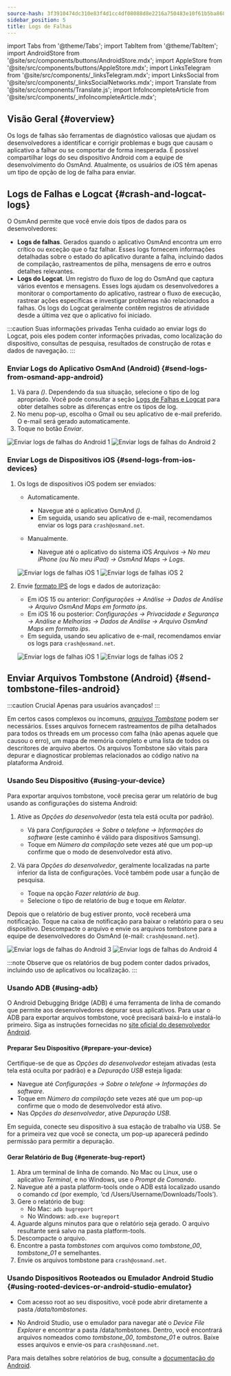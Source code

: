 ```yaml
---
source-hash: 3f3910474dc310e83f4d1cc4df08088d8e2216a750483e10f61b5ba8685cc876
sidebar_position: 5
title: Logs de Falhas
---
```


import Tabs from '@theme/Tabs';
import TabItem from '@theme/TabItem';
import AndroidStore from '@site/src/components/buttons/AndroidStore.mdx';
import AppleStore from '@site/src/components/buttons/AppleStore.mdx';
import LinksTelegram from '@site/src/components/_linksTelegram.mdx';
import LinksSocial from '@site/src/components/_linksSocialNetworks.mdx';
import Translate from '@site/src/components/Translate.js';
import InfoIncompleteArticle from '@site/src/components/_infoIncompleteArticle.mdx';


## Visão Geral {#overview}

Os logs de falhas são ferramentas de diagnóstico valiosas que ajudam os desenvolvedores a identificar e corrigir problemas e bugs que causam o aplicativo a falhar ou se comportar de forma inesperada. É possível compartilhar logs do seu dispositivo Android com a equipe de desenvolvimento do OsmAnd. Atualmente, os usuários de iOS têm apenas um tipo de opção de log de falha para enviar.


## Logs de Falhas e Logcat {#crash-and-logcat-logs}

O OsmAnd permite que você envie dois tipos de dados para os desenvolvedores:

- **Logs de falhas**. Gerados quando o aplicativo OsmAnd encontra um erro crítico ou exceção que o faz falhar. Esses logs fornecem informações detalhadas sobre o estado do aplicativo durante a falha, incluindo dados de compilação, rastreamentos de pilha, mensagens de erro e outros detalhes relevantes.
- **Logs do Logcat**. Um registro do fluxo de log do OsmAnd que captura vários eventos e mensagens. Esses logs ajudam os desenvolvedores a monitorar o comportamento do aplicativo, rastrear o fluxo de execução, rastrear ações específicas e investigar problemas não relacionados a falhas. Os logs do Logcat geralmente contêm registros de atividade desde a última vez que o aplicativo foi iniciado.

:::caution Suas informações privadas
Tenha cuidado ao enviar logs do Logcat, pois eles podem conter informações privadas, como localização do dispositivo, consultas de pesquisa, resultados de construção de rotas e dados de navegação.
:::


### Enviar Logs do Aplicativo OsmAnd (Android) {#send-logs-from-osmand-app-android}

1. Vá para *<Translate android="true" ids="shared_string_menu,shared_string_help,send_crash_log"/> (<Translate android="true" ids="send_logcat_log"/>)*. Dependendo da sua situação, selecione o tipo de log apropriado. Você pode consultar a seção [Logs de Falhas e Logcat](#crash-and-logcat-logs) para obter detalhes sobre as diferenças entre os tipos de log.
2. No menu pop-up, escolha o Gmail ou seu aplicativo de e-mail preferido. O e-mail será gerado automaticamente.
3. Toque no botão *Enviar*.

![Enviar logs de falhas do Android 1](@site/static/img/troubleshooting/send_logs_andr_5.png)  ![Enviar logs de falhas do Android 2](@site/static/img/troubleshooting/send_logs_andr_2.png)


### Enviar Logs de Dispositivos iOS {#send-logs-from-ios-devices}

1. Os logs de dispositivos iOS podem ser enviados:

    - Automaticamente.
        - Navegue até o aplicativo OsmAnd *<Translate ios="true" ids="shared_string_menu,shared_string_help,report_an_issues"/> (<Translate ios="true" ids="send_log"/>)*.  
        - Em seguida, usando seu aplicativo de e-mail, recomendamos enviar os logs para `crash@osmand.net`.

    - Manualmente.
        - Navegue até o aplicativo do sistema iOS *Arquivos → No meu iPhone (ou No meu iPad) → OsmAnd Maps → Logs*.

    ![Enviar logs de falhas iOS 1](@site/static/img/troubleshooting/send_logs_ios_1.png)  ![Enviar logs de falhas iOS 2](@site/static/img/troubleshooting/send_logs_ios_2.png)

2. Envie [formato IPS](https://docs.fileformat.com/misc/ips/#formats-for-ios-analytics-data) de logs e dados de autorização:
    - Em iOS 15 ou anterior: *Configurações → Análise → Dados de Análise → Arquivo OsmAnd Maps em formato ips*.
    - Em iOS 16 ou posterior:  *Configurações → Privacidade e Segurança → Análise e Melhorias → Dados de Análise → Arquivo OsmAnd Maps em formato ips*.
    - Em seguida, usando seu aplicativo de e-mail, recomendamos enviar os logs para `crash@osmand.net`.

    ![Enviar logs de falhas iOS 1](@site/static/img/troubleshooting/send_log_ios.png)  ![Enviar logs de falhas iOS 2](@site/static/img/troubleshooting/log_1_ios.png)


## Enviar Arquivos Tombstone (Android) {#send-tombstone-files-android}

:::caution Crucial
Apenas para usuários avançados!
:::

Em certos casos complexos ou incomuns, *[arquivos Tombstone](https://source.android.com/docs/core/tests/debug)* podem ser necessários. Esses arquivos fornecem rastreamentos de pilha detalhados para todos os threads em um processo com falha (não apenas aquele que causou o erro), um mapa de memória completo e uma lista de todos os descritores de arquivo abertos. Os arquivos Tombstone são vitais para depurar e diagnosticar problemas relacionados ao código nativo na plataforma Android.


### Usando Seu Dispositivo {#using-your-device}

Para exportar arquivos tombstone, você precisa gerar um relatório de bug usando as configurações do sistema Android:

1. Ative as *Opções do desenvolvedor* (esta tela está oculta por padrão).
    - Vá para *Configurações → Sobre o telefone → Informações do software* (este caminho é válido para dispositivos Samsung).
    - Toque em *Número da compilação* sete vezes até que um pop-up confirme que o modo de desenvolvedor está ativo.

2. Vá para *Opções do desenvolvedor*, geralmente localizadas na parte inferior da lista de configurações. Você também pode usar a função de pesquisa.
    - Toque na opção *Fazer relatório de bug*.
    - Selecione o tipo de relatório de bug e toque em *Relatar*.
  
Depois que o relatório de bug estiver pronto, você receberá uma notificação. Toque na caixa de notificação para baixar o relatório para o seu dispositivo. Descompacte o arquivo e envie os arquivos tombstone para a equipe de desenvolvedores do OsmAnd (e-mail: `crash@osmand.net`).

![Enviar logs de falhas do Android 3](@site/static/img/troubleshooting/send_logs_andr_3.png)  ![Enviar logs de falhas do Android 4](@site/static/img/troubleshooting/send_logs_andr_4.png)

:::note
Observe que os relatórios de bug podem conter dados privados, incluindo uso de aplicativos ou localização.
:::

### Usando ADB {#using-adb}

O Android Debugging Bridge (ADB) é uma ferramenta de linha de comando que permite aos desenvolvedores depurar seus aplicativos. Para usar o ADB para exportar arquivos tombstone, você precisará baixá-lo e instalá-lo primeiro. Siga as instruções fornecidas no [site oficial do desenvolvedor Android](https://developer.android.com/tools/releases/platform-tools).

#### Preparar Seu Dispositivo {#prepare-your-device}

Certifique-se de que as *Opções do desenvolvedor* estejam ativadas (esta tela está oculta por padrão) e a *Depuração USB* esteja ligada:

- Navegue até *Configurações → Sobre o telefone → Informações do software*.
- Toque em *Número da compilação* sete vezes até que um pop-up confirme que o modo de desenvolvedor está ativo.
- Nas *Opções do desenvolvedor*, ative  *Depuração USB*.

Em seguida, conecte seu dispositivo à sua estação de trabalho via USB. Se for a primeira vez que você se conecta, um pop-up aparecerá pedindo permissão para permitir a depuração.

#### Gerar Relatório de Bug {#generate-bug-report}

1. Abra um terminal de linha de comando. No Mac ou Linux, use o aplicativo *Terminal*, e no Windows, use o *Prompt de Comando*.
2. Navegue até a pasta platform-tools onde o ADB está localizado usando o comando *cd* (por exemplo, ‘cd /Users/Username/Downloads/Tools’).
3. Gere o relatório de bug:
   - No Mac: ```adb bugreport```
   - No Windows: ```adb.exe bugreport```
4. Aguarde alguns minutos para que o relatório seja gerado. O arquivo resultante será salvo na pasta platform-tools.
5. Descompacte o arquivo.
6. Encontre a pasta *tombstones* com arquivos como *tombstone_00*, *tombstone_01* e semelhantes.
7. Envie os arquivos tombstone para `crash@osmand.net`.

<!--
* Open the terminal and call the command:  
```adb bugreport ./output.zip```  
where output.zip is the name of the result file  

* Unzip the result file:  
```unzip file.zip -d destination_folder```  

* Find tombstones folder:  
```cd FS/data/tombstones```
Where you find files like  -->

### Usando Dispositivos Rooteados ou Emulador Android Studio {#using-rooted-devices-or-android-studio-emulator}

- Com acesso root ao seu dispositivo, você pode abrir diretamente a pasta */data/tombstones*.  

- No Android Studio, use o emulador para navegar até o *Device File Explorer* e encontrar a pasta /data/tombstones. Dentro, você encontrará arquivos nomeados como *tombstone_00*, *tombstone_01* e outros. Baixe esses arquivos e envie-os para `crash@osmand.net`.

Para mais detalhes sobre relatórios de bug, consulte a [documentação do Android](https://developer.android.com/studio/debug/bug-report).